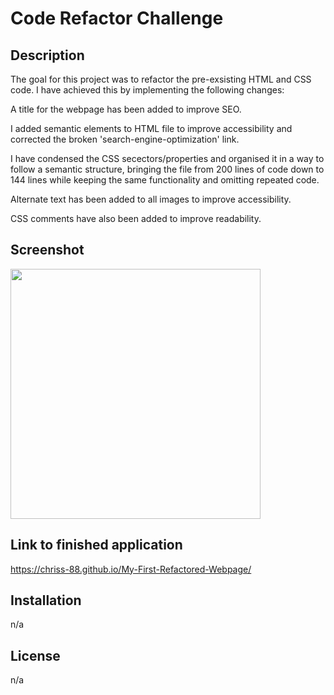 # Code Refactor Challenge

## Description

The goal for this project was to refactor the pre-exsisting HTML and CSS code. I have achieved this by implementing the following changes:

A title for the webpage has been added to improve SEO.

I added semantic elements to HTML file to improve accessibility and corrected the broken 'search-engine-optimization' link.

I have condensed the CSS secectors/properties and organised it in a way to follow a semantic structure, bringing the file from 200 lines of code down to 144 lines while keeping the same functionality and omitting repeated code.

Alternate text has been added to all images to improve accessibility.

CSS comments have also been added to improve readability.

## Screenshot

<img src="assets/screenshot.png" width="400">

## Link to finished application

https://chriss-88.github.io/My-First-Refactored-Webpage/

## Installation

n/a

## License

n/a
